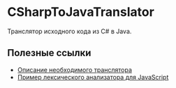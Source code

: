 # CSharpToJavaTranslator

Транслятор исходного кода из C# в Java.

## Полезные ссылки

- [Описание необходимого транслятора](https://github.com/KostikShutov/compilers)
- [Пример лексического анализатора для JavaScript](https://github.com/KostikShutov/lexical-analyzer-for-js)
